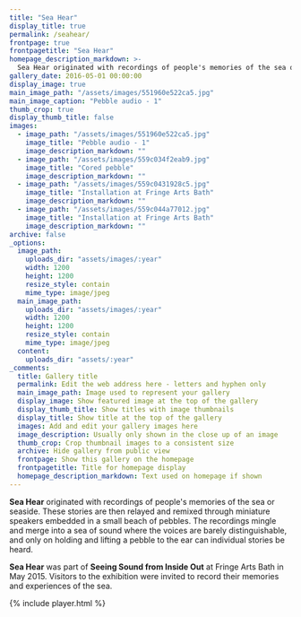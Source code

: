 ```yaml
---
title: "Sea Hear"
display_title: true
permalink: /seahear/
frontpage: true
frontpagetitle: "Sea Hear"
homepage_description_markdown: >-
  Sea Hear originated with recordings of people's memories of the sea or seaside. These stories are then relayed and remixed through miniature speakers embedded in a small beach of pebbles.
gallery_date: 2016-05-01 00:00:00
display_image: true
main_image_path: "/assets/images/551960e522ca5.jpg"
main_image_caption: "Pebble audio - 1"
thumb_crop: true
display_thumb_title: false
images:
  - image_path: "/assets/images/551960e522ca5.jpg"
    image_title: "Pebble audio - 1"
    image_description_markdown: ""
  - image_path: "/assets/images/559c034f2eab9.jpg"
    image_title: "Cored pebble"
    image_description_markdown: ""
  - image_path: "/assets/images/559c0431928c5.jpg"
    image_title: "Installation at Fringe Arts Bath"
    image_description_markdown: ""
  - image_path: "/assets/images/559c044a77012.jpg"
    image_title: "Installation at Fringe Arts Bath"
    image_description_markdown: ""
archive: false
_options:
  image_path:
    uploads_dir: "assets/images/:year"
    width: 1200
    height: 1200
    resize_style: contain
    mime_type: image/jpeg
  main_image_path:
    uploads_dir: "assets/images/:year"
    width: 1200
    height: 1200
    resize_style: contain
    mime_type: image/jpeg
  content:
    uploads_dir: "assets/:year"
_comments:
  title: Gallery title
  permalink: Edit the web address here - letters and hyphen only
  main_image_path: Image used to represent your gallery
  display_image: Show featured image at the top of the gallery
  display_thumb_title: Show titles with image thumbnails
  display_title: Show title at the top of the gallery
  images: Add and edit your gallery images here
  image_description: Usually only shown in the close up of an image
  thumb_crop: Crop thumbnail images to a consistent size
  archive: Hide gallery from public view
  frontpage: Show this gallery on the homepage
  frontpagetitle: Title for homepage display
  homepage_description_markdown: Text used on homepage if shown
---
```

<strong>Sea Hear</strong> originated with recordings of people's memories of the sea or seaside. These stories are then relayed and remixed through miniature speakers embedded in a small beach of pebbles. The recordings mingle and merge into a sea of sound where the voices are barely distinguishable, and only on holding and lifting a pebble to the ear can individual stories be heard.

<strong>Sea Hear</strong> was part of **Seeing Sound from Inside Out** at Fringe Arts Bath in May 2015. Visitors to the exhibition were invited to record their memories and experiences of the sea.

<script src="/js/howler.js"></script>
<script src="/js/player.js"></script>
<script src="/js/siriwave.js"></script>
<script>
var sound = new Howl({
  src: ['/assets/audio/alex.wav'],
  autoplay: true,
  loop: true,
  volume: 1,
  onend: function() {
    console.log('Finished!');
  }
});

</script>

{% include player.html %}